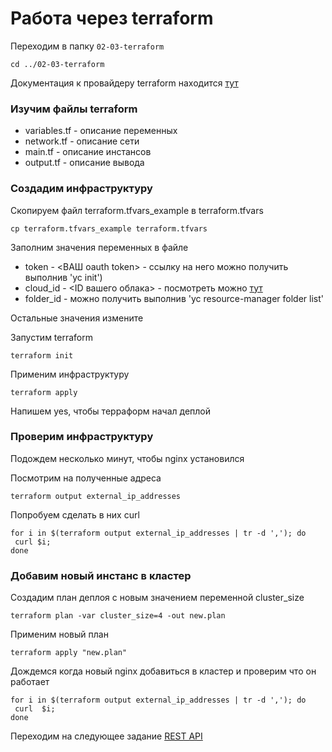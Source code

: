 # Работа через terraform

Переходим в папку `02-03-terraform`

```
cd ../02-03-terraform
```

Документация к провайдеру terraform находится [тут](https://www.terraform.io/docs/providers/yandex/index.html)

### Изучим файлы terraform

* variables.tf - описание переменных
* network.tf - описание сети
* main.tf - описание инстансов
* output.tf - описание вывода

###  Создадим инфраструктуру
Скопируем файл terraform.tfvars_example в terraform.tfvars
```
cp terraform.tfvars_example terraform.tfvars
```

Заполним значения переменных в файле
* token  - <ВАШ oauth token> - ссылку на него можно получить выполнив 'yc init')
* cloud_id  - <ID вашего облака> - посмотреть можно [тут](https://console.cloud.yandex.ru/?section=info)
* folder_id - можно получить выполнив 'yc resource-manager folder list'

Остальные значения измените

Запустим terraform
```
terraform init
```
Применим инфраструктуру

```
terraform apply
```
Напишем yes, чтобы терраформ начал деплой


###  Проверим инфраструктуру

Подождем несколько минут, чтобы nginx установился

Посмотрим на полученные адреса

```
terraform output external_ip_addresses
```

Попробуем сделать в них curl
```
for i in $(terraform output external_ip_addresses | tr -d ','); do  
 curl $i;
done
```

###  Добавим новый инстанс в кластер

Создадим план деплоя с новым значением переменной  cluster_size

```
terraform plan -var cluster_size=4 -out new.plan
```
Применим новый план

```
terraform apply "new.plan"
```

Дождемся когда новый nginx добавиться в кластер и проверим что он работает

```
for i in $(terraform output external_ip_addresses | tr -d ','); do  
 curl  $i;
done
```

Переходим на следующее задание [REST API](../03-rest/README.md)
